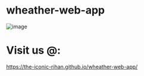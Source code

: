 ﻿# wheather-web-app
 
 ![image](https://user-images.githubusercontent.com/68491627/171992203-a15c2dbe-b5b3-43db-b14f-4e1c882d6a45.png)

# Visit us @:
https://the-iconic-rihan.github.io/wheather-web-app/
